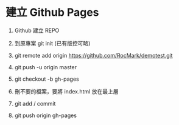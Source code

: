 # 建立 Github Pages


1. Github 建立 REPO
2. 到原專案 git init (已有版控可略)
3. git remote add origin https://github.com/RocMark/demotest.git
4. git push -u origin master

5. git checkout -b gh-pages
6. 刪不要的檔案，要將 index.html 放在最上層
7. git add / commit 
8. git push origin gh-pages
